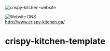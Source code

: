 ![crispy-kitchen-website](https://img.shields.io/website?down_color=red&down_message=down&style=for-the-badge&up_color=green&up_message=up&url=http%3A%2F%2F34.82.170.103)

![Website DNS](https://img.shields.io/website?down_color=red&down_message=down&style=for-the-badge&up_color=green&up_message=up&url=http%3A%2F%2Fcrispy-kitchen.ga%2F)\
http://www.crispy-kitchen.ga/

# crispy-kitchen-template

